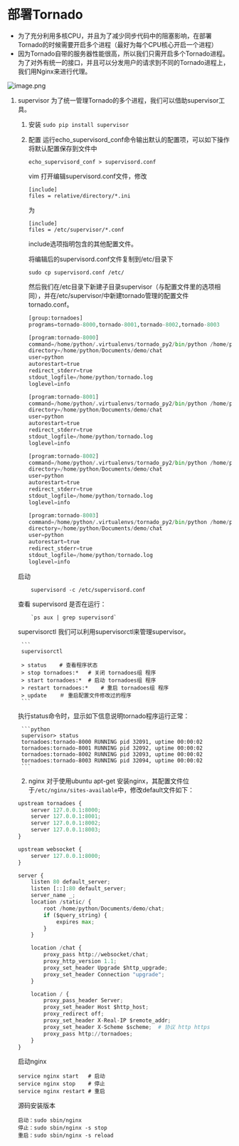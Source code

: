 # 部署Tornado
- 为了充分利用多核CPU，并且为了减少同步代码中的阻塞影响，在部署Tornado的时候需要开启多个进程（最好为每个CPU核心开启一个进程）
- 因为Tornado自带的服务器性能很高，所以我们只需开启多个Tornado进程。为了对外有统一的接口，并且可以分发用户的请求到不同的Tornado进程上，我们用Nginx来进行代理。

![image.png](https://upload-images.jianshu.io/upload_images/4151356-81b8c896ce4df204.png?imageMogr2/auto-orient/strip%7CimageView2/2/w/1240)


1. supervisor
    为了统一管理Tornado的多个进程，我们可以借助supervisor工具。

    1. 安装
    `sudo pip install supervisor`
    2. 配置
        运行echo_supervisord_conf命令输出默认的配置项，可以如下操作将默认配置保存到文件中
        ```
        echo_supervisord_conf > supervisord.conf
        ```
        vim 打开编辑supervisord.conf文件，修改
        ```
        [include]
        files = relative/directory/*.ini
        ```
        为
        ```
        [include]
        files = /etc/supervisor/*.conf
        ```
        include选项指明包含的其他配置文件。

        将编辑后的supervisord.conf文件复制到/etc/目录下
        ```
        sudo cp supervisord.conf /etc/
        ```
        然后我们在/etc目录下新建子目录supervisor（与配置文件里的选项相同），并在/etc/supervisor/中新建tornado管理的配置文件tornado.conf。
        ```python
        [group:tornadoes]
        programs=tornado-8000,tornado-8001,tornado-8002,tornado-8003

        [program:tornado-8000]
        command=/home/python/.virtualenvs/tornado_py2/bin/python /home/python/Documents/demo/chat    /server.py --port=8000
        directory=/home/python/Documents/demo/chat
        user=python
        autorestart=true
        redirect_stderr=true
        stdout_logfile=/home/python/tornado.log
        loglevel=info

        [program:tornado-8001]
        command=/home/python/.virtualenvs/tornado_py2/bin/python /home/python/Documents/demo/chat    /server.py --port=8001
        directory=/home/python/Documents/demo/chat
        user=python
        autorestart=true
        redirect_stderr=true
        stdout_logfile=/home/python/tornado.log
        loglevel=info

        [program:tornado-8002]
        command=/home/python/.virtualenvs/tornado_py2/bin/python /home/python/Documents/demo/chat    /server.py --port=8002
        directory=/home/python/Documents/demo/chat
        user=python
        autorestart=true
        redirect_stderr=true
        stdout_logfile=/home/python/tornado.log
        loglevel=info

        [program:tornado-8003]
        command=/home/python/.virtualenvs/tornado_py2/bin/python /home/python/Documents/demo/chat    /server.py --port=8003
        directory=/home/python/Documents/demo/chat
        user=python
        autorestart=true
        redirect_stderr=true
        stdout_logfile=/home/python/tornado.log
        loglevel=info
        ```
    启动
    ```
        supervisord -c /etc/supervisord.conf
    ```
    查看 supervisord 是否在运行：
    ```
        `ps aux | grep supervisord`
    ```
    supervisorctl
        我们可以利用supervisorctl来管理supervisor。

        ```
        supervisorctl

        > status    # 查看程序状态
        > stop tornadoes:*   # 关闭 tornadoes组 程序
        > start tornadoes:*  # 启动 tornadoes组 程序
        > restart tornadoes:*    # 重启 tornadoes组 程序
        > update    ＃ 重启配置文件修改过的程序
        ```
    执行status命令时，显示如下信息说明tornado程序运行正常：

        ```python
        supervisor> status
        tornadoes:tornado-8000 RUNNING pid 32091, uptime 00:00:02
        tornadoes:tornado-8001 RUNNING pid 32092, uptime 00:00:02
        tornadoes:tornado-8002 RUNNING pid 32093, uptime 00:00:02
        tornadoes:tornado-8003 RUNNING pid 32094, uptime 00:00:02
        ```
    2. nginx
    对于使用ubuntu apt-get 安装nginx，其配置文件位于`/etc/nginx/sites-available`中，修改default文件如下：

    ```python
    upstream tornadoes {
        server 127.0.0.1:8000;
        server 127.0.0.1:8001;
        server 127.0.0.1:8002;
        server 127.0.0.1:8003;
    }

    upstream websocket {
        server 127.0.0.1:8000;
    }

    server {
        listen 80 default_server;
        listen [::]:80 default_server;
        server_name _;
        location /static/ {
            root /home/python/Documents/demo/chat;
            if ($query_string) {
                expires max;
            }
        }

        location /chat {
            proxy_pass http://websocket/chat;
            proxy_http_version 1.1;
            proxy_set_header Upgrade $http_upgrade;
            proxy_set_header Connection "upgrade";
        }

        location / {
            proxy_pass_header Server;
            proxy_set_header Host $http_host;
            proxy_redirect off;
            proxy_set_header X-Real-IP $remote_addr;
            proxy_set_header X-Scheme $scheme;  # 协议 http https
            proxy_pass http://tornadoes;
        }
    }
    ```
    启动nginx

    ```
    service nginx start   # 启动
    service nginx stop    # 停止
    service nginx restart # 重启
    ```
    源码安装版本

    ```
    启动：sudo sbin/nginx
    停止：sudo sbin/nginx -s stop
    重启：sudo sbin/nginx -s reload
    ```